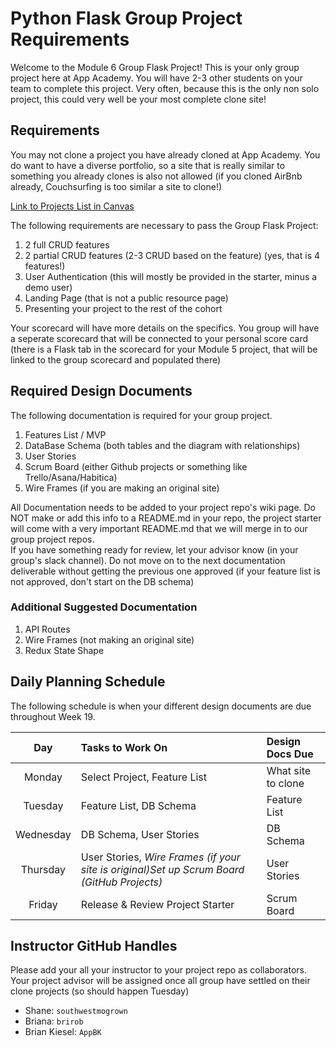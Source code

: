 # Python Flask Group Project Requirements

Welcome to the Module 6 Group Flask Project!   This is your only group project
here at App Academy.  You will have 2-3 other students on your team to complete
this project.  Very often, because this is the only non solo project, this could
very well be your most complete clone site!


## Requirements


You may not clone a project you have already cloned at App Academy.  You do want
to have a diverse portfolio, so a site that is really similar to something you
already clones is also not allowed (if you cloned AirBnb already, Couchsurfing
is too similar a site to clone!)


[Link to Projects List in Canvas](https://appacademy.instructure.com/courses/319/pages/start-group-project-2?module_item_id=56682)


The following requirements are necessary to pass the Group Flask Project:

1. 2 full CRUD features
2. 2 partial CRUD features (2-3 CRUD based on the feature) (yes, that is 4
features!)
3. User Authentication (this will mostly be provided in the starter, minus a
   demo user)
4. Landing Page (that is not a public resource page)
5. Presenting your project to the rest of the cohort


Your scorecard will have more details on the specifics.  You group will have a
seperate scorecard that will be connected to your personal score card (there is
a Flask tab in the scorecard for your Module 5 project, that will be linked to
the group scorecard and populated there)


## Required Design Documents


The following documentation is required for your group project.

1. Features List / MVP
2. DataBase Schema (both tables and the diagram with relationships)
3. User Stories
4. Scrum Board (either Github projects or something like Trello/Asana/Habitica)
4. Wire Frames (if you are making an original site)

All Documentation needs to be added to your project repo's wiki page. Do NOT
make or add this info to a README.md in your repo, the project starter will come
with a very important README.md that we will merge in to our group project
repos.  
If you have something ready for review, let your advisor know (in your group's
slack channel).  Do not move on to the next documentation deliverable without
getting the previous one approved (if your feature list is not approved, don't
start on the DB schema) 


### Additional Suggested Documentation


1. API Routes
2. Wire Frames (not making an original site)
3. Redux State Shape


## Daily Planning Schedule

The following schedule is when your different design documents are due
throughout Week 19. 


| Day | Tasks to Work On         | Design Docs Due                |
| :------: | :--------------- | :--------------------- |
|   Monday    | Select Project, Feature List        |  What site to clone   |
|   Tuesday    | Feature List, DB Schema      | Feature List    |
|   Wednesday    | DB Schema, User Stories   |   DB Schema  |
|   Thursday    | User Stories, *Wire Frames (if your site is original)Set up Scrum Board (GitHub Projects)*          | User Stories  |
|   Friday    | Release & Review Project Starter       | Scrum Board  |



## Instructor GitHub Handles

Please add your all your instructor to your project repo as collaborators.  Your project advisor will be assigned once all group have settled on their clone projects (so should happen Tuesday)

- Shane: `southwestmogrown`
- Briana: `brirob`
- Brian Kiesel: `AppBK`
